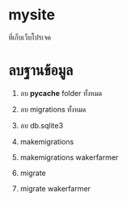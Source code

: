 # mysite
ที่เก็บเว็บโปรเจค

# ลบฐานข้อมูล

1. ลบ __pycache__ folder ทั้งหมด

2. ลบ migrations ทั้งหมด

3. ลบ db.sqlite3

4. makemigrations

5. makemigrations wakerfarmer

6. migrate

7. migrate wakerfarmer

# 
